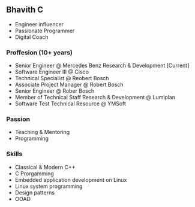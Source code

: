 ## Bhavith C 

- Engineer influencer
- Passionate Programmer
- Digital Coach

### Proffesion (10+ years)
- Senior Engineer @ Mercedes Benz Research & Development [Current]
- Software Engineer III @ Cisco
- Technical Specialist @ Reobert Bosch 
- Associate Project Manager @ Robert Bosch
- Senior Engineer @ Rober Bosch
- Member of Technical Staff Research & Development @ Lumiplan
- Software Test Technical Resource @ YMSoft

### Passion
- Teaching & Mentoring 
- Programming 

### Skills 
- Classical & Modern C++
- C Prorgamming 
- Embedded application development on Linux
- Linux system programming 
- Design patterns 
- OOAD 


<!--
**bhavithc/bhavithc** is a ✨ _special_ ✨ repository because its `README.md` (this file) appears on your GitHub profile.

Here are some ideas to get you started:

- 🔭 I’m currently working on ...
- 🌱 I’m currently learning ...
- 👯 I’m looking to collaborate on ...
- 🤔 I’m looking for help with ...
- 💬 Ask me about ...
- 📫 How to reach me: ...
- 😄 Pronouns: ...
- ⚡ Fun fact: ...
-->

